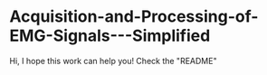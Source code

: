 # Acquisition-and-Processing-of-EMG-Signals---Simplified
 Hi, I hope this work can help you! Check the "README"
